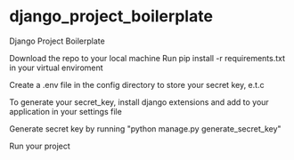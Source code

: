 # django_project_boilerplate
Django Project Boilerplate

Download the repo to your local machine
Run pip install -r requirements.txt in your virtual enviroment

Create a .env file in the config directory to store your secret key, e.t.c

To generate your secret_key, install django extensions and add to your application in your settings file 

Generate secret key by running "python manage.py generate_secret_key"

Run your project
